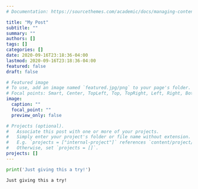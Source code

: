 ```yaml
---
# Documentation: https://sourcethemes.com/academic/docs/managing-content/

title: "My Post"
subtitle: ""
summary: ""
authors: []
tags: []
categories: []
date: 2020-09-16T23:18:36-04:00
lastmod: 2020-09-16T23:18:36-04:00
featured: false
draft: false

# Featured image
# To use, add an image named `featured.jpg/png` to your page's folder.
# Focal points: Smart, Center, TopLeft, Top, TopRight, Left, Right, BottomLeft, Bottom, BottomRight.
image:
  caption: ""
  focal_point: ""
  preview_only: false

# Projects (optional).
#   Associate this post with one or more of your projects.
#   Simply enter your project's folder or file name without extension.
#   E.g. `projects = ["internal-project"]` references `content/project/deep-learning/index.md`.
#   Otherwise, set `projects = []`.
projects: []
---
```

```python
print('Just giving this a try!')
```

    Just giving this a try!

